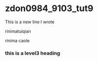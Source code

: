 # zdon0984_9103_tut9

This is a new line I wrote

rinimatuiqian

rinima
caole


### this is a level3 heading